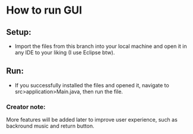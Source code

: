 # How to run GUI
## Setup:
- Import the files from this branch into your local machine and open it in any IDE to your liking (I use Eclipse btw).
## Run:
- If you successfully installed the files and opened it, navigate to src>application>Main.java, then run the file.
### Creator note: 
More features will be added later to improve user experience, such as backround music and return button.

